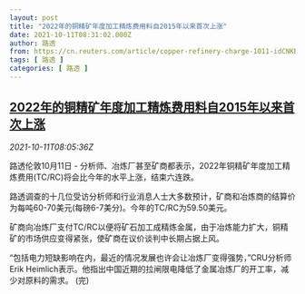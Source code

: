 ```yaml
---
layout: post
title: "2022年的铜精矿年度加工精炼费用料自2015年以来首次上涨"
date: 2021-10-11T08:31:02.000Z
author: 路透
from: https://cn.reuters.com/article/copper-refinery-charge-1011-idCNKBS2H10PO
tags: [ 路透 ]
categories: [ 路透 ]
---
```

<!--1633941062000-->
[2022年的铜精矿年度加工精炼费用料自2015年以来首次上涨](https://cn.reuters.com/article/copper-refinery-charge-1011-idCNKBS2H10PO)
------

<div>
<div><i>2021-10-11T08:05:36Z</i></div><p>路透伦敦10月11日 - 分析师、冶炼厂甚至矿商都表示，2022年铜精矿年度加工精炼费用(TC/RC)将会比今年的水平上涨，结束六连跌。</p><p>路透调查的十几位受访分析师和行业消息人士大多数预计，矿商和冶炼商的结算价为每吨60-70美元(每磅6-7美分)。今年的TC/RC为59.50美元。</p><p>矿商向冶炼厂支付TC/RC以便将矿石加工成精炼金属，由于冶炼能力扩大，铜精矿的市场供应变得紧张，使矿商在议价谈判中长期占据上风。</p><p>“包括电力短缺影响在内，最近的情况发展也许会让冶炼厂变得强势，”CRU分析师Erik Heimlich表示。他指出中国近期的拉闸限电降低了金属冶炼厂的开工率，减少对原料的需求。 (完)</p>
</div>
